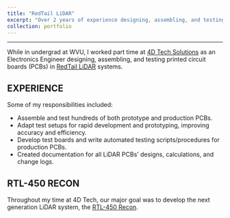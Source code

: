 ```yaml
---
title: "RedTail LiDAR"
excerpt: "Over 2 years of experience designing, assembling, and testing printed circuit boards (PCBs) in RedTail LiDAR systems."
collection: portfolio
---
```


---

While in undergrad at WVU, I worked part time at [4D Tech Solutions](https://4dtechsolutions.com) as an Electronics Engineer designing, assembling, and testing printed circuit boards (PCBs) in [RedTail LiDAR](https://redtaillidar.com) systems.


## EXPERIENCE

Some of my responsibilities included:
- Assemble and test hundreds of both prototype and production PCBs.
- Adapt test setups for rapid development and prototyping, improving accuracy and efficiency.
- Develop test boards and write automated testing scripts/procedures for production PCBs.
- Created documentation for all LiDAR PCBs’ designs, calculations, and change logs.


## RTL-450 RECON

Throughout my time at 4D Tech, our major goal was to develop the next generation LiDAR system, the [RTL-450 Recon](https://www.redtaillidar.com/insights/redtail-lidar-exhibits-at-sof-week-2025-and-xponential-2025).
